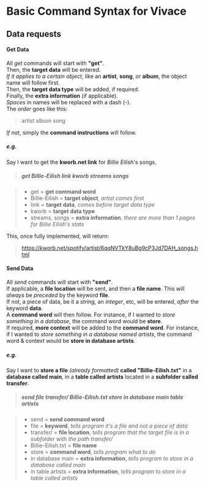 # Basic Command Syntax for Vivace

## Data requests

#### Get Data

All _get_ commands will start with **"get"**.<br>
Then, the **target data** will be entered.<br>
_If it applies to a certain object_, like an **artist**, **song**, or **album**, the object name will follow first.<br>
Then, the **target data type** will be added, if required.<br>
Finally, the **extra information** (if applicable).<br>
_Spaces_ in names will be replaced with a dash (-).<br>
The _order_ goes like this:<br>

> artist
> album
> song

_If not_, simply the **command instructions** will follow.<br>

##### e.g.

Say I want to get the **kworb.net link** for _Billie Eilish_'s songs.<br>

> ##### get Billie-Eilish link kworb streams songs

> - get = **get command word**
> - Billie-Eilish = **target object**, _artist comes first_
> - link = **target data**, _comes before target data type_
> - kworb = **target data type**
> - streams, songs = **extra information**, _there are more than 1 pages for Billie Eilish's stats_

This, once fully implemented, will return:<br>

> https://kworb.net/spotify/artist/6qqNVTkY8uBg9cP3Jd7DAH_songs.html

#### Send Data

All _send_ commands will start with **"send"**.<br>
If applicable, a **file location** will be sent, and then a **file name**. This will _always_ be _preceded_ by the keyword **file**.<br>
If not, a piece of data, be it a _string_, an _integer_, etc, will be entered, _after_ the keyword **data**.<br>
A **command word** will then follow. For instance, if I wanted to _store something in a database_, the command word would be **store**.<br>
If required, **more context** will be added to the **command word**. For instance, if I wanted to _store something in a database named artists_, the command word & context would be **store in database artists**.<br>

##### e.g.

Say I want to **store a file** _(already formatted)_ **called "Billie-Eilish.txt"** in a **database called main**, in a **table called artists** located in a **subfolder called transfer**.<br>

> ##### send file transfer/ Billie-Eilish.txt store in database main table artists

> - send = **send command word**
> - file = **keyword**, _tells program it's a file and not a piece of data_
> - transfer/ = **file location**, _tells program that the target file is in a subfolder with the path transfer/_
> - Billie-Eilish.txt = **file name**
> - store = **command word**, _tells program what to do_
> - in database main = **extra information**, _tells program to store in a database called main_
> - in table artists = **extra information**, _tells program to store in a table called artists_

